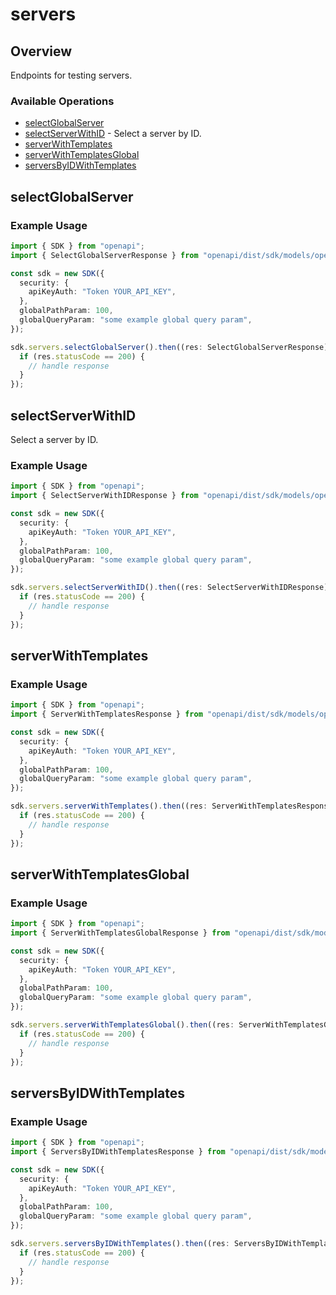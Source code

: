 # servers

## Overview

Endpoints for testing servers.

### Available Operations

* [selectGlobalServer](#selectglobalserver)
* [selectServerWithID](#selectserverwithid) - Select a server by ID.
* [serverWithTemplates](#serverwithtemplates)
* [serverWithTemplatesGlobal](#serverwithtemplatesglobal)
* [serversByIDWithTemplates](#serversbyidwithtemplates)

## selectGlobalServer

### Example Usage

```typescript
import { SDK } from "openapi";
import { SelectGlobalServerResponse } from "openapi/dist/sdk/models/operations";

const sdk = new SDK({
  security: {
    apiKeyAuth: "Token YOUR_API_KEY",
  },
  globalPathParam: 100,
  globalQueryParam: "some example global query param",
});

sdk.servers.selectGlobalServer().then((res: SelectGlobalServerResponse) => {
  if (res.statusCode == 200) {
    // handle response
  }
});
```

## selectServerWithID

Select a server by ID.

### Example Usage

```typescript
import { SDK } from "openapi";
import { SelectServerWithIDResponse } from "openapi/dist/sdk/models/operations";

const sdk = new SDK({
  security: {
    apiKeyAuth: "Token YOUR_API_KEY",
  },
  globalPathParam: 100,
  globalQueryParam: "some example global query param",
});

sdk.servers.selectServerWithID().then((res: SelectServerWithIDResponse) => {
  if (res.statusCode == 200) {
    // handle response
  }
});
```

## serverWithTemplates

### Example Usage

```typescript
import { SDK } from "openapi";
import { ServerWithTemplatesResponse } from "openapi/dist/sdk/models/operations";

const sdk = new SDK({
  security: {
    apiKeyAuth: "Token YOUR_API_KEY",
  },
  globalPathParam: 100,
  globalQueryParam: "some example global query param",
});

sdk.servers.serverWithTemplates().then((res: ServerWithTemplatesResponse) => {
  if (res.statusCode == 200) {
    // handle response
  }
});
```

## serverWithTemplatesGlobal

### Example Usage

```typescript
import { SDK } from "openapi";
import { ServerWithTemplatesGlobalResponse } from "openapi/dist/sdk/models/operations";

const sdk = new SDK({
  security: {
    apiKeyAuth: "Token YOUR_API_KEY",
  },
  globalPathParam: 100,
  globalQueryParam: "some example global query param",
});

sdk.servers.serverWithTemplatesGlobal().then((res: ServerWithTemplatesGlobalResponse) => {
  if (res.statusCode == 200) {
    // handle response
  }
});
```

## serversByIDWithTemplates

### Example Usage

```typescript
import { SDK } from "openapi";
import { ServersByIDWithTemplatesResponse } from "openapi/dist/sdk/models/operations";

const sdk = new SDK({
  security: {
    apiKeyAuth: "Token YOUR_API_KEY",
  },
  globalPathParam: 100,
  globalQueryParam: "some example global query param",
});

sdk.servers.serversByIDWithTemplates().then((res: ServersByIDWithTemplatesResponse) => {
  if (res.statusCode == 200) {
    // handle response
  }
});
```

